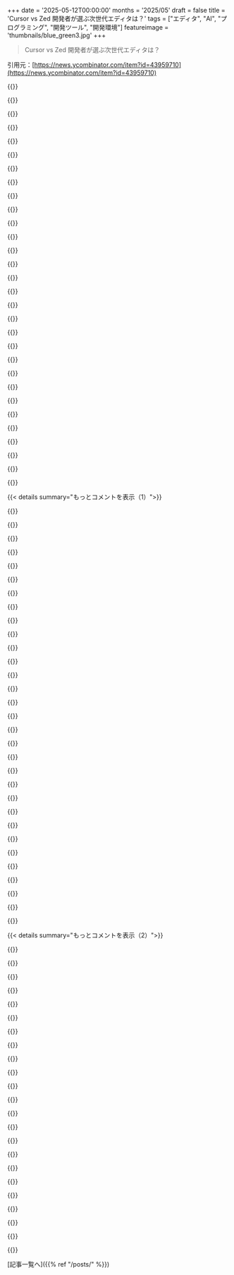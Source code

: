 +++
date = '2025-05-12T00:00:00'
months = '2025/05'
draft = false
title = 'Cursor vs Zed 開発者が選ぶ次世代エディタは？'
tags = ["エディタ", "AI", "プログラミング", "開発ツール", "開発環境"]
featureimage = 'thumbnails/blue_green3.jpg'
+++

> Cursor vs Zed 開発者が選ぶ次世代エディタは？

引用元：[https://news.ycombinator.com/item?id=43959710](https://news.ycombinator.com/item?id=43959710)




{{<matomeQuote body="ZedはAI連携すごいね、今まで見た中で一番いいかも（仕事以外でだけど）。CursorとVSCode+Copilotはいつも遅くて不安定な感じだったけど、Zedは全然そんなことなくて、かなりちゃんとしたソフトみたい。それにGemini APIキー差し込めば無料で安く使えるし、editor’s own integrationにお金払わなくていいのが楽だね。" userName="danpalmer" createdAt="2025/05/12 05:28:16" color="#ff5c5c">}}




{{<matomeQuote body="今週Zedをじっくり試して、ここに記事書いたよ（https://x.com/vimota/status/1921270079054049476）。全体的にZedはめちゃくちゃ良くて不安定な感じもなかったけど、いくつかデフォルト設定がおかしかったり、Pythonのサポートが普段の作業でいくつか足りないところがあったりしたな。" userName="vimota" createdAt="2025/05/12 07:45:13" color="">}}




{{<matomeQuote body="ooc、どんなPythonサポートが足りなかったの？Zedどうしようか迷っててさ。" userName="sivartnotrab" createdAt="2025/05/13 16:41:35" color="">}}




{{<matomeQuote body="M4 Macbookだとリソースめっちゃ食うね。試してみたいんだけど、Macbookがフリーズしちゃってさ。<br>編集：最新の0.185.15にアップデートしたら、完全にスムーズに動くようになったよ。最高の環境に追加できたわ。" userName="submeta" createdAt="2025/05/12 07:39:44" color="#ff33a1">}}




{{<matomeQuote body="俺もZedおすすめだよ！M4 macbookからだけど、リソースはアイドル時でRAM約500MB、CPU 0%と全然食わないよ。不安定じゃないし、vimバインディング良いし、起動も速いから本当に助かってる。Cursorは速くタイプすると不安定になったり、古いPCだとauto-pairとかで問題出たんだよね。Zedの方が安定してると思うな。" userName="_bin_" createdAt="2025/05/12 08:19:40" color="#ff5733">}}




{{<matomeQuote body="うん、俺も同じ。Zedは俺のM1 Proでめちゃくちゃ効率良いよ。最近は毎日使ってるし、Pythonの環境もほぼ完璧に整ってる。" userName="drcongo" createdAt="2025/05/12 08:31:51" color="#38d3d3">}}




{{<matomeQuote body="どんなPython環境なの？" userName="greymalik" createdAt="2025/05/12 11:32:02" color="">}}




{{<matomeQuote body="俺の場合はこれが原因だったよ（https://github.com/zed-industries/zed/issues/13190）。それ以外はだいたい問題なく動いたけどね。" userName="aquariusDue" createdAt="2025/05/12 08:41:05" color="#ff5c5c">}}




{{<matomeQuote body="ollamaのローカルモデル使ってるの？それともZedのLLM？" userName="enceladus06" createdAt="2025/05/15 17:30:57" color="">}}




{{<matomeQuote body="なんでZedの人たちってUIのレンダリング時間にそんなこだわるんだろうね？UIが120FPSで表示できても、LLMからの応答に3秒もかかるなら別にどうでもいいじゃん。まあUIは綺麗で好きだけどさ。" userName="charlie0" createdAt="2025/05/18 05:19:03" color="">}}




{{<matomeQuote body="この前ChangelogのポッドキャストでZedの最新情報と新しいエージェント機能について話してたよ，ここにリンクある．" userName="brianzelip" createdAt="2025/05/12 13:58:14" color="">}}




{{<matomeQuote body="俺もZed使ってるけど，いくつか問題はあるね．でもCursorと比べられるくらいにはなってる．俺的にはVSCodeのフォークより開発ペース速い気がする．" userName="xmorse" createdAt="2025/05/12 10:50:46" color="#38d3d3">}}




{{<matomeQuote body="やっぱり主要なフォークから作らなくていいのは開発速くするのに役立つだろうね．" userName="DrBenCarson" createdAt="2025/05/12 11:56:12" color="">}}




{{<matomeQuote body="早くデバッガー出して欲しいな．それさえできれば完全に乗り換えるのに．" userName="allie1" createdAt="2025/05/12 12:05:17" color="">}}




{{<matomeQuote body="俺の環境だとZed動かないんだよね．GitHubの関連Issueも同じ問題で困ってる人が文句言いにくるだけで全然更新されてないし．" userName="frainfreeze" createdAt="2025/05/12 10:19:37" color="#38d3d3">}}




{{<matomeQuote body="Windows使ってないってこと？開発者ならそんなに珍しい提案じゃないと思うけど．" userName="Aeolun" createdAt="2025/05/12 11:35:49" color="">}}




{{<matomeQuote body="Debianの最新安定版．" userName="frainfreeze" createdAt="2025/05/13 10:58:43" color="">}}




{{<matomeQuote body="Windows？もしそうなら，ビルドすれば動かせるよ．" userName="KomoD" createdAt="2025/05/12 20:51:19" color="">}}




{{<matomeQuote body="Debianの最新安定版．" userName="frainfreeze" createdAt="2025/05/13 10:58:59" color="">}}




{{<matomeQuote body="ああ，じゃあ何が問題？俺はMintでZed使ってるけど，今のところ問題はウィンドウが見えなくなることだけだったよ（それはGPUドライバーを更新して直した）" userName="KomoD" createdAt="2025/05/13 18:01:53" color="">}}




{{<matomeQuote body="うん： https：//zed.dev/blog/edit-prediction" userName="dvtfl" createdAt="2025/05/12 06:21:10" color="">}}




{{<matomeQuote body="オープンモデル（https：//huggingface.co/zed-industries/zeta）をローカルで簡単に動かせたら最高だね（遅延対策で）．ZetaはWindsurfの補完の品質／スピードには及ばないと思う．これが彼らのビジネスモデルに反するのはわかるけど，もしかしたらこれにお金払う人もいるかもね．理論的にはローカルで動くから一番速い補完になる可能性がある．" userName="eadz" createdAt="2025/05/12 06:53:50" color="#ff33a1">}}




{{<matomeQuote body="＞ローカルで動くから一番速い補完になる可能性<br>ローカルがクラウドより遅い奇妙な時代に生きてるね．必要な計算量が膨大だからさ．ローカルハードウェアだと計算に数百ミリ秒（秒単位かも）かかるから，ネットワーク遅延の100ミリ秒なんて関係ない．例えば，7Bモデルでも，君の高価なMacや4090じゃ，8x A100sでFOSSサービングスタック（sglang）をTP=8で動かしてる箱には，遅延で勝てないよ．" userName="rfoo" createdAt="2025/05/12 13:06:40" color="#38d3d3">}}




{{<matomeQuote body="モデルをローカルで動かすのはメモリとスケジューリングの要求がすごくコストかかるんだよね．多分，代わりにCloudflare AIネットワークでホストすべきかも．これは世界中に分散されてて，より低い遅延が得られる可能性があるよ．" userName="xmorse" createdAt="2025/05/12 10:48:30" color="#ff5c5c">}}




{{<matomeQuote body="まあ，そんな感じ．品質は天と地ほど違うね（Cursorは魔法みたい，Zedはめんどくさい作業って感じ）．" userName="Aeolun" createdAt="2025/05/12 11:37:12" color="">}}




{{<matomeQuote body="同感だね．本当にZedに完全に移行したいと思ってるんだけど，コード補完はまだCursorの役立ち度や”スマート”さには全然及ばないな．" userName="atonse" createdAt="2025/05/12 13:31:35" color="#ff5c5c">}}




{{<matomeQuote body="うん，Zedに勝ってほしいけど，まだ普段使いにはなってないな．" userName="vendiddy" createdAt="2025/05/13 12:25:29" color="">}}




{{<matomeQuote body="俺はCursorをベースに，Clineをエージェントツールとして使ってる．Windsurfは未体験．Cursor＋Clineは俺にはピッタリ．<br>＊CursorのCmk-K編集やタブ補完は便利．<br>＊ClineはGemini 2.5と組むとフルエージェントワークフローが最高．アイデアを投げると計画と実装をくれる．<br>根本的に，これは俺個人の問題かもしれないし現実的じゃないかもだけど，ClineがBYOAIシステムでオープンソースなのが好きなんだ．最高のプロンプトとコンテキストで結果を出すのが目的なのに対し，Cursorは予算内で最高を目指す．これがCursor，Inc．のコスト削減努力に繋がり，最高の結果と少し対立するんだ．" userName="nlh" createdAt="2025/05/12 13:46:30" color="#ff5c5c">}}




{{<matomeQuote body="CodexとMachtiani（mct）使いなよ。どっちもOSSでmctは今日OSS化。mctは大量コードから文脈見つけるのが得意でトークン効率もいい。ローカルで動くしネットも不要。VSCodeコードベースの問題もQwen 2.5 coder 7Bだけで解決デモがあるくらい。好きなモデル使えるし、トークン使い切ることもないね。リンク：https://github.com/tursomari/machtiani" userName="machtiani-chat" createdAt="2025/05/12 21:32:49" color="#ff5c5c">}}




{{<matomeQuote body="へぇー、これすごいね。ワークフローについてもうちょっと詳しく教えてくんない？例えば、具体的にどうやってCodexと一緒に機能実装したり、バグ直したりしてるの？" userName="asar" createdAt="2025/05/13 09:51:31" color="#ff33a1">}}




{{< details summary="もっとコメントを表示（1）">}}

{{<matomeQuote body="前のコメントの質問だけど、Codexとのワークフローをいくつか教えるね。gitプロジェクト`undici`を例に。<br>1. Codexで追従: `mct ...`でパッチ適用→`codex ...`でテスト・修正。<br>2. CodexとMCTを一緒に: `codex ”$(mct ... --mode answer-only)”`でmctの提案をcodexが実装。<br>3. Codexにチャット参照: `mct ... --mode chat`でチャット保存→`codex ”See .machtiani/chat/...”`で参照・作業指示。<br>これで大体の日々の使い方は分かると思うよ。Unix哲学で何でもできる！詳細は動画で。" userName="machtiani-chat" createdAt="2025/05/13 15:21:22" color="#ff5c5c">}}




{{<matomeQuote body="これはaiderと比べてどうなの？" userName="evnix" createdAt="2025/05/13 07:01:27" color="#ff5c5c">}}




{{<matomeQuote body="aiderは使ってないけど評判は良いよ。僕は複雑な大規模リポジトリ向けを探してたのと、エージェントは高価なモデルが必要だから、Codexにスキップしたんだ。<br>mctは弱いモデルでもすごく使えるし、強いモデルだとさらに凄い。だからmct + codexでコストを抑えつつ色々できるよ。aiderもターミナルツールらしいから、mct + aiderを試してみてもいいかもね。" userName="machtiani-chat" createdAt="2025/05/13 15:28:51" color="#ff5c5c">}}




{{<matomeQuote body="GeminiのAPIに（だいたい月に）いくら払ってるの？それが「bring your own API keys」ツールに乗り換える上での主な心配事なんだ。" userName="richardreeze" createdAt="2025/05/14 10:53:34" color="">}}




{{<matomeQuote body="僕もClineが好きだよ。オープンソースだから、使ってる時にプロンプトとかツールが見れて、もっと良いエージェントの作り方を学べるんだ。" userName="masterjack" createdAt="2025/05/12 15:52:50" color="">}}




{{<matomeQuote body="Clineのエージェントの動きって、Cursor自身のより優れてるの？" userName="pj_mukh" createdAt="2025/05/12 15:29:23" color="">}}




{{<matomeQuote body="Cursorってさ、コスト抑えるためにコンテキストちょん切ってるんだよ。Clineはトランザクションごとにお金かかるからそうじゃない。だから複雑なことやらせるとClineの方がずっといいと感じるな。Cursorのチャットはエージェントモードでまだ使ってるけどね、優柔不断なんだよな俺。他の人も言ってるけど、Clineの挙動を見るのは自分でエージェントワークフロー作る時の参考になっていいね。" userName="shmoogy" createdAt="2025/05/12 20:14:21" color="#ff5733">}}




{{<matomeQuote body="＞ Cursor does something with truncating context...<br>って言ってるけど、本当に根拠あんの？Clineはたまに試したけど、Cursorより良いとも悪いとも全然思わないんだよね。" userName="nsonha" createdAt="2025/05/12 21:09:20" color="">}}




{{<matomeQuote body="これはあくまで個人的な話だから、話半分に聞いてほしいんだけどね。Cursorのチャットがすっごく長くなってコンテキストがいっぱいになると、前に話したこと『忘れちゃったり』、すでに作ったコードと違うコード作り始めたりするのを見たし、自分で体験したよ。だから彼らがチャットが大きくなったら新しいチャット始めるのを勧めるけど強制しないのは、たぶんこれが理由の一つだと思うな。" userName="nlh" createdAt="2025/05/13 14:30:42" color="#38d3d3">}}




{{<matomeQuote body="みんなが大変だって言ってる長いチャットの問題、俺にはそんなにないんだよね。大体10ターン以内にはやりたいこと終わるし。終わんなくても、前回の発見を加えてまた会話始めたいって自然に思うだけなんだ。そしたら今の状態を受け入れる（か全部捨てるか）して、新しいチャット作る。たぶん言い方も変えるかな。タスクが自己完結してるのが助かってる部分もあるけど、エンジニアとしてはどんなタスクも分割して考えるのが当たり前って感じだしね。" userName="nsonha" createdAt="2025/05/14 11:59:11" color="">}}




{{<matomeQuote body="これ自分でめちゃ簡単に確認できるぜ。エージェントがファイルを”見る”時、何行見るか言ってくれるんだけど、ほとんどいつもトップの0-250行とか0-500行なんだ。モデルとかMAXモード使うかにもよるかもしんないけどね。" userName="dimitri-vs" createdAt="2025/05/13 01:42:16" color="#ff5c5c">}}




{{<matomeQuote body="エージェント機能はどのツールも当たり外れあるけど、Cursorを毎日使ってる理由はタブ補完がダントツだから。作業中に次に何したいか95%くらいの確率で理解してくれるし、複数行/複数ファイル変更も対応できる。Github Copilot, Zed, Windsurf, CodyはCursorのタブ補完レベルじゃないと思う。" userName="fastball" createdAt="2025/05/12 06:16:22" color="#ff5c5c">}}




{{<matomeQuote body="純粋にオートコンプリートだけなら、Supermavenが一番だと思うよ。" userName="solumunus" createdAt="2025/05/12 07:51:02" color="">}}




{{<matomeQuote body="Cursorが去年Supermaven買収したんだよ。" userName="fastball" createdAt="2025/05/12 08:03:58" color="">}}




{{<matomeQuote body="Cursorなしでもモデルってマジで改善されるの？それとも実際はCursorの補完開発に全部リソース使ってて、Supermavenの購読者には提供されてない感じ？公式サイトとかオンラインの情報少ないから、そこら辺確かめるの難しいんだよね。" userName="freehorse" createdAt="2025/05/12 12:11:27" color="">}}




{{<matomeQuote body="Aiderいいよ！好きなエディタ使って、コーディングアシスタントは別にしたら？それにオープンソースだし、このままでいくと思うから、急に高くなったり消えたりする心配もないしね。" userName="joelthelion" createdAt="2025/05/12 05:46:40" color="">}}




{{<matomeQuote body="前は超Aider派だったんだ。でもしばらく使ってると、ターミナルとVS Code行ったり来たりとか、自分でコンテキスト追加したり外したりとか、そういうちょっとした摩擦が使う気を失わせたんだよね。`--watch`モードはナイスな解決策だけどパフォーマンス落ちるし。LLMが自分のコメント消して集中できなくなったり。RooはAiderほど安定しないけど、統合されてて使いやすい。近いうちにまた（Aiderに）戻れるといいな。" userName="mbanerjeepalmer" createdAt="2025/05/12 06:10:25" color="#ff5c5c">}}




{{<matomeQuote body="想像だけど、vimユーザーならそういう摩擦点ってちょっと違うんじゃないかな。俺にとっては、Aiderのgit auto commitと`/undo`コマンドが、今の技術レベルでは決め手なんだ。OpenHandsも有望そうだけど、結構複雑そうだね。" userName="fragmede" createdAt="2025/05/12 06:31:25" color="">}}




{{<matomeQuote body="(相対的な)シンプルさがAiderのいいとこだな（neovimをtmuxで使ってるのも手助けになってるけどね）。LLMに何を正確に送ってるか分かりやすかったし、一度に一つのことだけやるのが好きなんだ。俺は自分のLLMを babysit したいし、「agentic」ツールが勝手に何十ものことをループでやるのは、制御不能に感じるんだよ。" userName="movq" createdAt="2025/05/12 07:15:06" color="#38d3d3">}}




{{<matomeQuote body="「制御不能に感じる」ってフレーミング気に入ったわ。フロントエンドはagenticツールで制御不能でもいいけど（Karpathyのvibe codingみたいにLLMに任せる感じ）、本業のバックエンドは完全に自分で制御したい。LLMに何送ってるか知りたいから、チャット直接使う方が楽。提案のいいとこ取りやプロンプト修正もできるしね。" userName="ayewo" createdAt="2025/05/12 08:12:46" color="#ff33a1">}}




{{<matomeQuote body="どうやってdiff/patchファイルなしで”いいとこ取り”してるの？それともLLMに頼んで、手動で適用してる感じ？" userName="fragmede" createdAt="2025/05/12 17:41:03" color="">}}




{{<matomeQuote body="基本的にantirezが4日前にこのスレッドで説明してたことだよ https://news.ycombinator.com/item?id=43929525。だからこのワークフローの部分は、意図的に結構手間がかかるんだ。IDEとブラウザのチャットインターフェースの間で大量にコピペするからね。" userName="ayewo" createdAt="2025/05/12 19:59:40" color="">}}




{{<matomeQuote body="リンクされたコメントから：＞ 「”agentic coding”はLLMを直接使うよりずっとダメ」っていうのはただのウソだよ。もし全てが平等ならそうかもしれないけど、実際はシステムプロンプトがLLMの振る舞いにかなり影響力があるんだ。空のシステムプロンプトのChatGPTより、調整済みの方がコーディングは上手い。Aider/Copilot/Windsurfらはカスタムシステムプロンプトで、生ブラウザ使うより強力にしてるし、コピペの手間もないよ。" userName="fragmede" createdAt="2025/05/13 04:23:06" color="#ff33a1">}}




{{<matomeQuote body="俺は人間の判断を残したいタイプなんだ。気に食わないことやるたびに conventions.md にルール追加してる。だんだん見る時間減ってきたよ。" userName="charlie0" createdAt="2025/05/18 15:59:38" color="">}}




{{<matomeQuote body="Aider使うのにどれくらいかかるか知りたいな。本体無料でもLLMのAPIキーでトークン払いなんだよね。LLMの値段は分かるけど、どれくらいトークン使うか全然わかんなくて。ZedとかCursorみたいに月額固定ならいいんだけど、Aiderは費用が分かんないから試すのが怖いんだ。" userName="Oreb" createdAt="2025/05/12 07:28:12" color="#45d325">}}




{{<matomeQuote body="仕事でAiderとClineとGemini 2.5 Pro使ってるよ。会議とか中断なしで8時間ぶっ通しでやっても、＄2くらいかな。実際は平均＄0.50で、ここ数週間で＄1超えたのは一回だけだった。" userName="m3adow" createdAt="2025/05/12 08:21:57" color="#38d3d3">}}




{{<matomeQuote body="うわ、初めてClaude Code試したら（小さいSwiftのコードベースにちょっと機能追加するのに完全に失敗）、20分で＄5飛んだよ。多分Sonnet 3.7のADHDみたいに散漫なせいか、CLIツールじゃなくて（あとLLMがSwift苦手なのかもね？）。" userName="didgeoridoo" createdAt="2025/05/12 11:20:09" color="#ff5c5c">}}




{{<matomeQuote body="俺のテストだと、aiderはclaude codeの10分の1くらいの費用で済む傾向があるな。aiderでは/addとか全部明示的にやるからだと思うけど。" userName="liveoneggs" createdAt="2025/05/12 14:06:30" color="#785bff">}}




{{<matomeQuote body="何に使ってて、どうプロンプト出してて、どれくらい頻繁に使ってるか詳しく知りたいな。費用抑えるのは成功してるけど、一発で＄4とか飛ぶこともあるから、Aiderみたいなツールはあまり使わないんだよね。費用を確実に抑えられるって分かればもっと使うのに。" userName="bluehatbrit" createdAt="2025/05/12 09:59:06" color="#ff5c5c">}}




{{<matomeQuote body="詳しく説明するね。VSCで編集、Copilotでタブ補完（あんま使わない）。<br>Aiderはラバーダッキングとか、小さめ〜中くらいの変更に使うよ。必要なファイル追加して、モード変えて、問題と解決策を説明。Aiderの答えに満足したらコーディングモードで変更許可。プロンプト一発で＄4行くのは分からない。俺のアプローチじゃ表面だけかもね、もっと良いけど高価な戦略に気づいてないだけかも。" userName="m3adow" createdAt="2025/05/12 11:20:38" color="#45d325">}}

{{</details>}}




{{< details summary="もっとコメントを表示（2）">}}

{{<matomeQuote body="それ超安いじゃん。どんなワークフローで、費用抑えるテクニックあるの！俺は短いセッションでファイル少なくても、1時間＄10以上使うことあるよ。" userName="beacon294" createdAt="2025/05/12 08:47:35" color="#45d325">}}




{{<matomeQuote body="へー、正直言って費用抑える設定とか何もしてないよ。ただリポジトリ全部追加して、自分の作業やるだけ。<br>どうしたら1時間＄10も行くの？多分俺にはそんな使い方できないな。たぶん俺たちワークフローが全然違うんだろうね。" userName="m3adow" createdAt="2025/05/12 09:50:12" color="#785bff">}}




{{<matomeQuote body="リポジトリ全部追加するのに何かツール使ってるの？" userName="theonething" createdAt="2025/05/12 15:44:17" color="">}}




{{<matomeQuote body="全部APIによるね。deepseekならタダ同然だよ。" userName="anotheryou" createdAt="2025/05/12 07:45:45" color="">}}




{{<matomeQuote body="deepseek、速い？俺はAPIがめっちゃ遅くて、時々使えないんだけど。" userName="tuyguntn" createdAt="2025/05/12 08:17:35" color="">}}




{{<matomeQuote body="正直、今はwindsurfとopenAI/google使ってるよ。aiderでdeepseekも空いてた頃は使ってた。deepseekはたまに全く応答しないのが唯一の問題だったけど、全体的には速かったよ（考え込まないやつはね）。" userName="anotheryou" createdAt="2025/05/12 08:56:14" color="#38d3d3">}}




{{<matomeQuote body="各リクエストのコストと合計が見れるよ。/tokensで次のリクエストのコンテキストに入ってるトークン数を確認できる。ファイルのドロップやコンテキストクリアで管理するんだ。" userName="BeetleB" createdAt="2025/05/12 14:29:48" color="#38d3d3">}}




{{<matomeQuote body="そうそう、モデル選んで都度払いだよ、米や水みたいな。他のサービスは、コンテキストを最小化したり安いモデル使わせたり、駆け引きしてきたね（3 modesとかdaily creditsとか、一番高いmodel使わせるとか）。あと、--watch modeがエディタで使う一番生産的なやり方だよ、robot facesの余計なtextboxはいらないね。" userName="aitchnyu" createdAt="2025/05/12 06:12:45" color="#45d325">}}




{{<matomeQuote body="ちなみにね。Aiderで使えるGemini-*はPay As You Go（payg）じゃなくてpost paidだよ。月末にまとめてbillが来る感じ。OpenAI/others modelみたいに使う前にcredits chargeするtypeじゃないんだ。" userName="fragmede" createdAt="2025/05/12 06:28:55" color="#45d325">}}




{{<matomeQuote body="openrouterみたいなの検討する良い理由かもね。prepaid serviceになるからさ。" userName="camkego" createdAt="2025/05/12 08:08:05" color="">}}




{{<matomeQuote body="Aider好きなんだ。でも限界にイライラして、解決するためにBrokk作ったよ。https://brokk.ai/<br>Aiderと比べてBrokkは<br>・GUIがある（Aider userには抵抗あるかもだけど、複雑なprojects管理にマジ役立つ）<br>・ちゃんとしたstatic analysis engine使ってるから、大規模codebasesでもrepomapみたいなのが迷子にならない<br>・めっちゃ便利なgit integrationがある（git log見たり、right clickでcontext取り込んだり）<br>・あとOSSでBYOKもsupportしてる<br>みんなの意見聞きたいな！" userName="jbellis" createdAt="2025/05/12 10:18:16" color="#785bff">}}




{{<matomeQuote body="GUI以外で、Aiderと比べて何が良くなったの？" userName="evnix" createdAt="2025/05/13 07:06:15" color="">}}




{{<matomeQuote body="短いanswerはstatic analysisだよ：Long answerはhttps：//brokk.ai/blog/lean-context-lightning-development" userName="jbellis" createdAt="2025/05/15 23:10:37" color="">}}




{{<matomeQuote body="For daily workならneitherかな。They basically promote the style of work where you end up with mediocre code that you don’t fully understand、and with time the situation gets worse。俺はspecific questionをhuge contextのmodel（Gemini）にaskingしてanalyzing the generated code carefullyする方がmuch better resultになるよ。That’s the opposite of the style of work you get with Cursor or Windsurf。Is it less efficient？If you are paid by LoCs、sure。But for me the quality and long-term maintainabilityはfar more important。And especially the Tab autocomplete featureはdriving me nutsだった。being wrong roughly half of the time and basically just interrupting my flow。" userName="benterix" createdAt="2025/05/12 08:40:01" color="#38d3d3">}}




{{<matomeQuote body="I agree！I like local tools、mostly、use Gemini 2.5 Pro when actually needed and useful、and do a lot of manual coding。" userName="mark_l_watson" createdAt="2025/05/12 15:48:18" color="">}}




{{<matomeQuote body="But how do you dump your entire code base into Gemini？Literally all I want is a good model with my entire code base in its context window。" userName="scottmas" createdAt="2025/05/12 12:27:10" color="#ff5733">}}




{{<matomeQuote body="I wrote a simple Python script that I run in any directory that gets the context I usually need and copies to the clipboard／paste buffer。A short custom script let’s you adjust to your own needs。" userName="mark_l_watson" createdAt="2025/05/12 15:49:51" color="#45d325">}}




{{<matomeQuote body="Repomixはcommand lineからrunできるよ。https：//github.com/yamadashy/repomix" userName="halfjoking" createdAt="2025/05/12 16:34:47" color="#45d325">}}




{{<matomeQuote body="Legal issues aside（you are the legal owner of that code or you checked with one）、and provided it’s small enough、just ask an LLM to write a script to do so。If the code base is too big、you might have luck choosing the right parts。The right balance of inclusions and exclusions can work miracles here。" userName="benterix" createdAt="2025/05/12 13:39:27" color="#ff5c5c">}}




{{<matomeQuote body="Cursorは、text filesを全部contextに入れるんじゃなくて、vector embeddingsを使ってefficientlyにcodebaseをindexできるよ。Someone else mentioned machtiani here which seems to work similarly。" userName="satvikpendem" createdAt="2025/05/14 07:11:18" color="#ff5733">}}




{{<matomeQuote body="For a time Windsurfはfull agentic codingでCursorよりway aheadだったけど、now I hear Cursor has caught up。まだCursorに戻してtry outしてないんだけど、Windsurfはcontext gatheringが100-200 lines at a timeにrestrictedされててfrustrating。So many bugs and poor resultsの原因はsimply due to improper context。necessary contextを与えるとmodel problemじゃなくapproachの問題だとclearly see。800ish lines overのfilesにstruggleするのもextremely annoying。hardware and cost of tokensがreal bottleneckだから、deepseek-like innovationなcontext gatheringが必要だね。" userName="pembrook" createdAt="2025/05/12 06:53:40" color="#38d3d3">}}




{{<matomeQuote body="Wait、are these 800 lines of code？俺だけmajor code smellって思ってる？Assuming these are code files、the issueはAI processing powerじゃなくてrather bread and butter coding practices related to file organisation and modularisationの方だと思うんだけど。" userName="evolve2k" createdAt="2025/05/12 17:35:42" color="#38d3d3">}}

{{</details>}}



[記事一覧へ]({{% ref "/posts/" %}})
